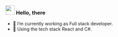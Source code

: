 ### <img src="https://github.com/TheDudeThatCode/TheDudeThatCode/blob/master/Assets/Hi.gif" width="29px"> **Hello, there**

- 🔭 I’m currently working as Full stack developer.
- 🌱 Using the tech stack React and C#.
